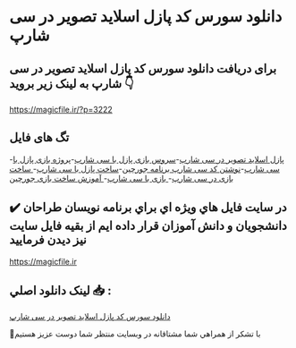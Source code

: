 # دانلود سورس کد پازل اسلاید تصویر در سی شارپ

## برای دریافت دانلود سورس کد پازل اسلاید تصویر در سی شارپ به لینک زیر بروید 👇

https://magicfile.ir/?p=3222

## تگ های فایل

-[پازل اسلاید تصویر در سی شارپ](https://magicfile.ir/product/%d8%b3%d9%88%d8%b1%d8%b3-%d9%88-%da%a9%d8%af%d9%be%d8%a7%d8%b2%d9%84-%d8%a7%d8%b3%d9%84%d8%a7%db%8c%d8%af-%d8%aa%d8%b5%d9%88%db%8c%d8%b1-%d8%af%d8%b1-%d8%b3%db%8c-%d8%b4%d8%a7%d8%b1%d9%be/)-[سروس بازی پازل با سی شارپ](https://magicfile.ir/product/%d8%b3%d9%88%d8%b1%d8%b3-%d9%88-%da%a9%d8%af%d9%be%d8%a7%d8%b2%d9%84-%d8%a7%d8%b3%d9%84%d8%a7%db%8c%d8%af-%d8%aa%d8%b5%d9%88%db%8c%d8%b1-%d8%af%d8%b1-%d8%b3%db%8c-%d8%b4%d8%a7%d8%b1%d9%be/)-[پروژه بازی پازل با سی شارپ](https://magicfile.ir/product/%d8%b3%d9%88%d8%b1%d8%b3-%d9%88-%da%a9%d8%af%d9%be%d8%a7%d8%b2%d9%84-%d8%a7%d8%b3%d9%84%d8%a7%db%8c%d8%af-%d8%aa%d8%b5%d9%88%db%8c%d8%b1-%d8%af%d8%b1-%d8%b3%db%8c-%d8%b4%d8%a7%d8%b1%d9%be/)-[نوشتن کد سی شارپ برنامه جورچین](https://magicfile.ir/product/%d8%b3%d9%88%d8%b1%d8%b3-%d9%88-%da%a9%d8%af%d9%be%d8%a7%d8%b2%d9%84-%d8%a7%d8%b3%d9%84%d8%a7%db%8c%d8%af-%d8%aa%d8%b5%d9%88%db%8c%d8%b1-%d8%af%d8%b1-%d8%b3%db%8c-%d8%b4%d8%a7%d8%b1%d9%be/)-[ساخت پازل با سی شارپ](https://magicfile.ir/product/%d8%b3%d9%88%d8%b1%d8%b3-%d9%88-%da%a9%d8%af%d9%be%d8%a7%d8%b2%d9%84-%d8%a7%d8%b3%d9%84%d8%a7%db%8c%d8%af-%d8%aa%d8%b5%d9%88%db%8c%d8%b1-%d8%af%d8%b1-%d8%b3%db%8c-%d8%b4%d8%a7%d8%b1%d9%be/)-[ ساخت بازی در سی شارپ](https://magicfile.ir/product/%d8%b3%d9%88%d8%b1%d8%b3-%d9%88-%da%a9%d8%af%d9%be%d8%a7%d8%b2%d9%84-%d8%a7%d8%b3%d9%84%d8%a7%db%8c%d8%af-%d8%aa%d8%b5%d9%88%db%8c%d8%b1-%d8%af%d8%b1-%d8%b3%db%8c-%d8%b4%d8%a7%d8%b1%d9%be/)-[ بازی با سی شارپ](https://magicfile.ir/product/%d8%b3%d9%88%d8%b1%d8%b3-%d9%88-%da%a9%d8%af%d9%be%d8%a7%d8%b2%d9%84-%d8%a7%d8%b3%d9%84%d8%a7%db%8c%d8%af-%d8%aa%d8%b5%d9%88%db%8c%d8%b1-%d8%af%d8%b1-%d8%b3%db%8c-%d8%b4%d8%a7%d8%b1%d9%be/)-[ آموزش ساخت بازی جورچین](https://magicfile.ir/product/%d8%b3%d9%88%d8%b1%d8%b3-%d9%88-%da%a9%d8%af%d9%be%d8%a7%d8%b2%d9%84-%d8%a7%d8%b3%d9%84%d8%a7%db%8c%d8%af-%d8%aa%d8%b5%d9%88%db%8c%d8%b1-%d8%af%d8%b1-%d8%b3%db%8c-%d8%b4%d8%a7%d8%b1%d9%be/)

## ✔️ در سايت فايل هاي ويژه اي براي برنامه نويسان طراحان دانشجويان و دانش آموزان قرار داده ايم از بقيه فايل سايت نيز ديدن فرماييد

https://magicfile.ir


## لينک دانلود اصلي 📥 :

[دانلود سورس کد پازل اسلاید تصویر در سی شارپ](https://magicfile.ir/product/%d8%b3%d9%88%d8%b1%d8%b3-%d9%88-%da%a9%d8%af%d9%be%d8%a7%d8%b2%d9%84-%d8%a7%d8%b3%d9%84%d8%a7%db%8c%d8%af-%d8%aa%d8%b5%d9%88%db%8c%d8%b1-%d8%af%d8%b1-%d8%b3%db%8c-%d8%b4%d8%a7%d8%b1%d9%be/) 


🙏با تشکر از همراهي شما مشتاقانه در وبسایت منتظر شما دوست عزیز هستیم

